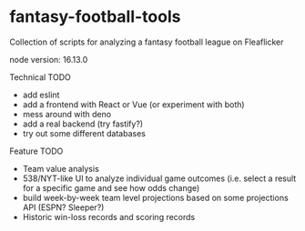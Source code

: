 # fantasy-football-tools

Collection of scripts for analyzing a fantasy football league on Fleaflicker

node version: 16.13.0

Technical TODO
- add eslint
- add a frontend with React or Vue (or experiment with both)
- mess around with deno
- add a real backend (try fastify?)
- try out some different databases

Feature TODO
- Team value analysis
- 538/NYT-like UI to analyze individual game outcomes (i.e. select a result for a specific game and see how odds change)
- build week-by-week team level projections based on some projections API (ESPN? Sleeper?)
- Historic win-loss records and scoring records